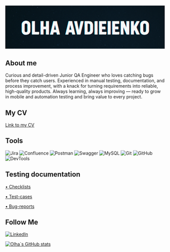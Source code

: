 [![Header](https://github.com/OlhaAvdieienko/OlhaAvdieienko/blob/main/assets/Image%20Aug%208%2C%202025.png)](https://github.com/OlhaAvdieienko)

## About me
Curious and detail-driven Junior QA Engineer who loves catching bugs before they catch users. Experienced in manual testing, documentation, and process improvement, with a knack for turning requirements into reliable, high-quality products. Always learning, always improving — ready to grow in mobile and automation testing and bring value to every project.

## My CV
[Link to my CV](https://drive.google.com/file/d/1vd9P6uFdr1aEfUMjtGQHn9K1TIFCABVE/view?usp=sharing)

## Tools
![Jira](https://img.shields.io/badge/-JIRA-101214?style=for-the-badge&logo=jira&logoColor=1868DB)
![Confluence](https://img.shields.io/badge/-Confluence-101214?style=for-the-badge&logo=Confluence&logoColor=1868DB)
![Postman](https://img.shields.io/badge/-Postman-101214?style=for-the-badge&logo=Postman&logoColor=FF6C37)
![Swagger](https://img.shields.io/badge/-Swagger-101214?style=for-the-badge&logo=Swagger&logoColor=85EA2D)
![MySQL](https://img.shields.io/badge/-MySQL-101214?style=for-the-badge&logo=MySQL&logoColor=027590)
![Git](https://img.shields.io/badge/-Git-101214?style=for-the-badge&logo=Git&logoColor=F44D27)
![GitHub](https://img.shields.io/badge/-GitHub-101214?style=for-the-badge&logo=GitHub&logoColor=FFFFFF)
![DevTools](https://img.shields.io/badge/-DevTools-101214?style=for-the-badge&logo=googlechrome&logoColor=196FE2)

## Testing documentation
[• Checklists](https://drive.google.com/drive/folders/1hIxGsm3JSO_ZLmbK6ilezi5UUUXily9b?usp=sharing)

[• Test-cases](https://drive.google.com/drive/folders/1lk3UcSKIsdAHrvygB5eYULx40L6K5kFj?usp=sharing)

[• Bug-reports](https://drive.google.com/drive/folders/1p2Sy1ej8ZFKkESyyiy-DuCEEn5yjNtc6?usp=sharing)

## Follow Me
[![LinkedIn](https://img.shields.io/badge/LinkedIn-0077B5?style=for-the-badge&logo=linkedin&logoColor=white)](www.linkedin.com/in/olha-avdieienko-7572a2334)

[![Olha`s GitHub stats](https://github-readme-stats.vercel.app/api?username=OlhaAvdieienko&show_icons=true&theme=catppuccin_mocha&hide=contribs,prs)](https://github.com/OlhaAvdieienko/github-readme-stats)